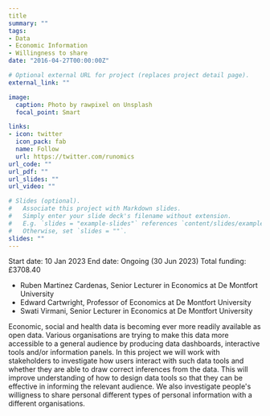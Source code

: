 ```yaml
---
title 
summary: ""
tags:
- Data
- Economic Information
- Willingness to share 
date: "2016-04-27T00:00:00Z"

# Optional external URL for project (replaces project detail page).
external_link: ""

image:
  caption: Photo by rawpixel on Unsplash
  focal_point: Smart

links:
- icon: twitter
  icon_pack: fab
  name: Follow
  url: https://twitter.com/runomics
url_code: ""
url_pdf: ""
url_slides: ""
url_video: ""

# Slides (optional).
#   Associate this project with Markdown slides.
#   Simply enter your slide deck's filename without extension.
#   E.g. `slides = "example-slides"` references `content/slides/example-slides.md`.
#   Otherwise, set `slides = ""`.
slides: ""
---
```

Start date: 10 Jan 2023
End date: Ongoing (30 Jun 2023)
Total funding: £3708.40

- Ruben Martinez Cardenas, Senior Lecturer in Economics at De Montfort University
- Edward Cartwright, Professor of Economics at De Montfort University
- Swati Virmani, Senior Lecturer in Economics at De Montfort University

Economic, social and health data is becoming ever more readily available as open data. Various organisations are trying to make this data more accessible to a general audience by producing data dashboards, interactive tools and/or information panels. In this project we will work with stakeholders to investigate how users interact with such data tools and whether they are able to draw correct inferences from the data. This will improve understanding of how to design data tools so that they can be effective in informing the relevant audience. We also investigate people's willigness to share personal different types of personal information with a different organisations. 

